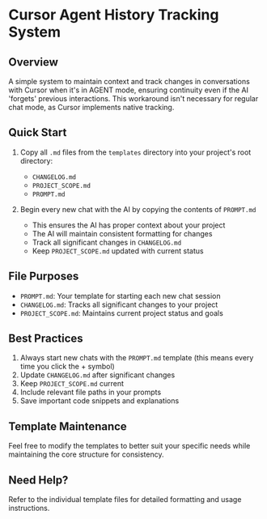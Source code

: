 # Cursor Agent History Tracking System

## Overview
A simple system to maintain context and track changes in conversations with Cursor when it's in AGENT mode, ensuring continuity even if the AI 'forgets' previous interactions. This workaround isn't necessary for regular chat mode, as Cursor implements native tracking.

## Quick Start
1. Copy all `.md` files from the `templates` directory into your project's root directory:
   - `CHANGELOG.md`
   - `PROJECT_SCOPE.md`
   - `PROMPT.md`

2. Begin every new chat with the AI by copying the contents of `PROMPT.md`
   - This ensures the AI has proper context about your project
   - The AI will maintain consistent formatting for changes
   - Track all significant changes in `CHANGELOG.md`
   - Keep `PROJECT_SCOPE.md` updated with current status

## File Purposes
- `PROMPT.md`: Your template for starting each new chat session
- `CHANGELOG.md`: Tracks all significant changes to your project
- `PROJECT_SCOPE.md`: Maintains current project status and goals

## Best Practices
1. Always start new chats with the `PROMPT.md` template (this means every time you click the + symbol)
2. Update `CHANGELOG.md` after significant changes
3. Keep `PROJECT_SCOPE.md` current
4. Include relevant file paths in your prompts
5. Save important code snippets and explanations

## Template Maintenance
Feel free to modify the templates to better suit your specific needs while maintaining the core structure for consistency.

## Need Help?
Refer to the individual template files for detailed formatting and usage instructions.
